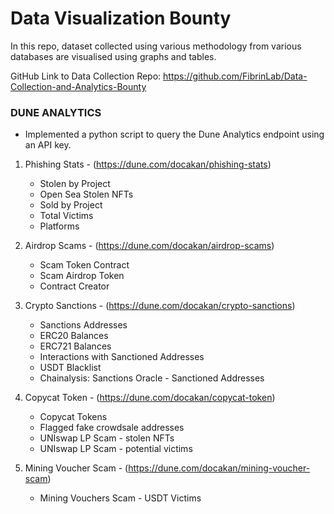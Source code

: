 # Data Visualization Bounty

In this repo, dataset collected using various methodology from various databases are visualised using graphs and tables.

GitHub Link to Data Collection Repo: https://github.com/FibrinLab/Data-Collection-and-Analytics-Bounty


### DUNE ANALYTICS
* Implemented a python script to query the Dune Analytics endpoint using an API key.

1. Phishing Stats - (https://dune.com/docakan/phishing-stats)
   * Stolen by Project
   * Open Sea Stolen NFTs
   * Sold by Project
   * Total Victims
   * Platforms

2. Airdrop Scams - (https://dune.com/docakan/airdrop-scams)
   * Scam Token Contract
   * Scam Airdrop Token
   * Contract Creator

3. Crypto Sanctions - (https://dune.com/docakan/crypto-sanctions)
   * Sanctions Addresses
   * ERC20 Balances
   * ERC721 Balances
   * Interactions with Sanctioned Addresses
   * USDT Blacklist
   * Chainalysis: Sanctions Oracle - Sanctioned Addresses

4. Copycat Token - (https://dune.com/docakan/copycat-token)
   * Copycat Tokens
   * Flagged fake crowdsale addresses
   * UNIswap LP Scam - stolen NFTs
   * UNIswap LP Scam - potential victims

5. Mining Voucher Scam - (https://dune.com/docakan/mining-voucher-scam)
   * Mining Vouchers Scam - USDT Victims